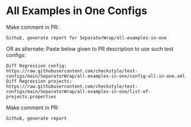 # All Examples in One Configs
Make comment in PR:
```
Github, generate report for SeparatorWrap/all-examples-in-one
```
OR as alternate:
Paste below given to PR description to use such test configs:
```
Diff Regression config: https://raw.githubusercontent.com/checkstyle/test-configs/main/SeparatorWrap/all-examples-in-one/config-all-in-one.xml
Diff Regression projects: https://raw.githubusercontent.com/checkstyle/test-configs/main/SeparatorWrap/all-examples-in-one/list-of-projects.properties
```
Make comment in PR:
```
Github, generate report
```
